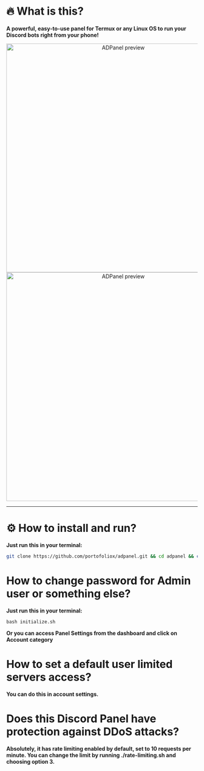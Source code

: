 # 🔥 What is this?
**A powerful, easy-to-use panel for Termux or any Linux OS to run your Discord bots right from your phone!**

<p align="center">
  <img src="https://files.catbox.moe/1m6ydq.png" alt="ADPanel preview" width="600"/>
  <img src="https://files.catbox.moe/7u7x5b.png" alt="ADPanel preview" width="600"/>
</p>

---

# ⚙️ How to install and run?
**Just run this in your terminal:**

```bash
git clone https://github.com/portofoliox/adpanel.git && cd adpanel && chmod +x rate-limiting.sh && chmod +x initialize.sh && bash initialize.sh && chmod +x start.sh && bash start.sh 
```

# How to change password for Admin user or something else?
 **Just run this in your terminal:**
 
```
bash initialize.sh
```

 **Or you can access Panel Settings from the dashboard and click on Account category**

 # How to set a default user limited servers access?
 **You can do this in account settings.**

# Does this Discord Panel have protection against DDoS attacks?
**Absolutely, it has rate limiting enabled by default, set to 10 requests per minute. You can change the limit by running ./rate-limiting.sh and choosing option 3.**
